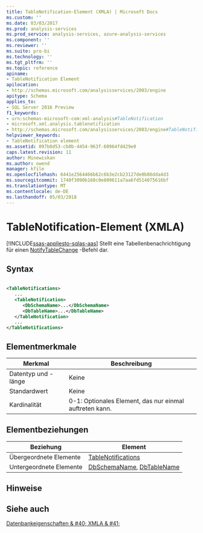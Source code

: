 ```yaml
---
title: TableNotification-Element (XMLA) | Microsoft Docs
ms.custom: ''
ms.date: 03/03/2017
ms.prod: analysis-services
ms.prod_service: analysis-services, azure-analysis-services
ms.component: ''
ms.reviewer: ''
ms.suite: pro-bi
ms.technology: ''
ms.tgt_pltfrm: ''
ms.topic: reference
apiname:
- TableNotification Element
apilocation:
- http://schemas.microsoft.com/analysisservices/2003/engine
apitype: Schema
applies_to:
- SQL Server 2016 Preview
f1_keywords:
- urn:schemas-microsoft-com:xml-analysis#TableNotification
- microsoft.xml.analysis.tablenotification
- http://schemas.microsoft.com/analysisservices/2003/engine#TableNotification
helpviewer_keywords:
- TableNotification element
ms.assetid: 097b0d53-cb0b-4454-963f-60964fd429e0
caps.latest.revision: 11
author: Minewiskan
ms.author: owend
manager: kfile
ms.openlocfilehash: 6441e2564466b62c6b3e2cb23127de0b86dda4d3
ms.sourcegitcommit: 1740f3090b168c0e809611a7aa6fd514075616bf
ms.translationtype: MT
ms.contentlocale: de-DE
ms.lasthandoff: 05/03/2018
---
```

# <a name="tablenotification-element-xmla"></a>TableNotification-Element (XMLA)
[!INCLUDE[ssas-appliesto-sqlas-aas](../../../includes/ssas-appliesto-sqlas-aas.md)]
  Stellt eine Tabellenbenachrichtigung für einen [NotifyTableChange](../../../analysis-services/xmla/xml-elements-commands/notifytablechange-element-xmla.md) -Befehl dar.  
  
## <a name="syntax"></a>Syntax  
  
```xml  
  
<TableNotifications>  
   ...  
   <TableNotification>  
      <DbSchemaName>...</DbSchemaName>  
      <DbTableName>...</DbTableName>  
   </TableNotification>  
   ...  
</TableNotifications>  
```  
  
## <a name="element-characteristics"></a>Elementmerkmale  
  
|Merkmal|Beschreibung|  
|--------------------|-----------------|  
|Datentyp und -länge|Keine|  
|Standardwert|Keine|  
|Kardinalität|0-1: Optionales Element, das nur einmal auftreten kann.|  
  
## <a name="element-relationships"></a>Elementbeziehungen  
  
|Beziehung|Element|  
|------------------|-------------|  
|Übergeordnete Elemente|[TableNotifications](../../../analysis-services/xmla/xml-elements-properties/tablenotifications-element-xmla.md)|  
|Untergeordnete Elemente|[DbSchemaName](../../../analysis-services/xmla/xml-elements-properties/dbschemaname-element-xmla.md), [DbTableName](../../../analysis-services/xmla/xml-elements-properties/dbtablename-element-xmla.md)|  
  
## <a name="remarks"></a>Hinweise  
  
## <a name="see-also"></a>Siehe auch  
 [Datenbankeigenschaften & #40; XMLA & #41;](../../../analysis-services/xmla/xml-elements-properties/xml-elements-properties.md)  
  
  
